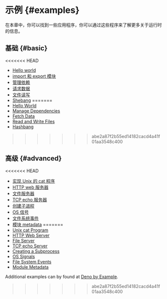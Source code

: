 # 示例 {#examples}

在本章中，你可以找到一些应用程序，你可以通过这些程序来了解更多关于运行时的信息。

## 基础 {#basic}

<<<<<<< HEAD
- [Hello world](./examples/hello_world.md)
- [import 和 export 模块](./examples/import_export.md)
- [管理依赖](./examples/manage_dependencies.md)
- [请求数据](./examples/fetch_data.md)
- [文件读写](./examples/read_write_files.md)
- [Shebang](./examples/shebang.md)
=======
- [Hello World](./examples/hello_world.md)
- [Manage Dependencies](./examples/manage_dependencies.md)
- [Fetch Data](./examples/fetch_data.md)
- [Read and Write Files](./examples/read_write_files.md)
- [Hashbang](./examples/hashbang.md)
>>>>>>> abe2a87f2b55ed14182cacd4a41f01aa3548c400

## 高级 {#advanced}

<<<<<<< HEAD
- [实现 Unix 的 cat 程序](./examples/unix_cat.md)
- [HTTP web 服务器](./examples/http_server.md)
- [文件服务器](./examples/file_server.md)
- [TCP echo 服务器](./examples/tcp_echo.md)
- [创建子进程](./examples/subprocess.md)
- [OS 信号](./examples/os_signals.md)
- [文件系统事件](./examples/file_system_events.md)
- [模块 metadata](./examples/module_metadata.md)
=======
- [Unix cat Program](./examples/unix_cat.md)
- [HTTP Web Server](./examples/http_server.md)
- [File Server](./examples/file_server.md)
- [TCP echo Server](./examples/tcp_echo.md)
- [Creating a Subprocess](./examples/subprocess.md)
- [OS Signals](./examples/os_signals.md)
- [File System Events](./examples/file_system_events.md)
- [Module Metadata](./examples/module_metadata.md)

Additional examples can by found at
[Deno by Example](https://examples.deno.land/).
>>>>>>> abe2a87f2b55ed14182cacd4a41f01aa3548c400
